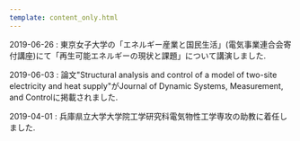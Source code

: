 ```yaml
---
template: content_only.html
---
```


2019-06-26
: 東京女子大学の「エネルギー産業と国民生活」(電気事業連合会寄付講座)にて「再生可能エネルギーの現状と課題」について講演しました. 

2019-06-03
: 論文"Structural analysis and control of a model of two-site electricity and heat supply"がJournal of Dynamic Systems, Measurement, and Controlに掲載されました.

2019-04-01
: 兵庫県立大学大学院工学研究科電気物性工学専攻の助教に着任しました.
